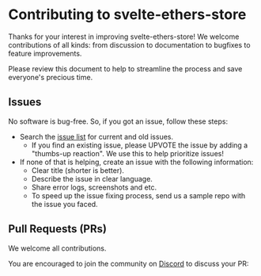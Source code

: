# Contributing to svelte-ethers-store

Thanks for your interest in improving svelte-ethers-store! We welcome
contributions of all kinds: from discussion to documentation to
bugfixes to feature improvements.

Please review this document to help to streamline the process and save
everyone's precious time.

## Issues

No software is bug-free. So, if you got an issue, follow these steps:

- Search the [issue list](https://gitlab.com/clb1/svelte-ethers-store/-/issues) for current and old issues.
  - If you find an existing issue, please UPVOTE the issue by adding a "thumbs-up reaction". We use this to help prioritize issues!
- If none of that is helping, create an issue with the following information:
  - Clear title (shorter is better).
  - Describe the issue in clear language.
  - Share error logs, screenshots and etc.
  - To speed up the issue fixing process, send us a sample repo with the issue you faced.

## Pull Requests (PRs)

We welcome all contributions.

You are encouraged to join the community on
[Discord](https://discord.gg/7yXuwDwaHF) to discuss your PR:
